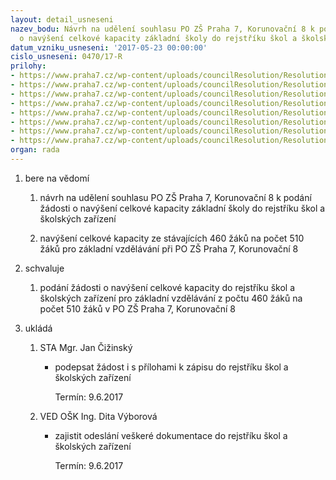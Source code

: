 ```yaml
---
layout: detail_usneseni
nazev_bodu: Návrh na udělení souhlasu PO ZŠ Praha 7, Korunovační 8 k podání žádosti
  o navýšení celkové kapacity základní školy do rejstříku škol a školských zařízení
datum_vzniku_usneseni: '2017-05-23 00:00:00'
cislo_usneseni: 0470/17-R
prilohy:
- https://www.praha7.cz/wp-content/uploads/councilResolution/Resolutions/29033/export/1Duvodovazprava~203719.doc
- https://www.praha7.cz/wp-content/uploads/councilResolution/Resolutions/29033/export/2ZadostZSKorunovacni~203718.pdf
- https://www.praha7.cz/wp-content/uploads/councilResolution/Resolutions/29033/export/3PrilohakzadostiZS~203717.pdf
- https://www.praha7.cz/wp-content/uploads/councilResolution/Resolutions/29033/export/4StanoviskoHSHMP~203716.pdf
- https://www.praha7.cz/wp-content/uploads/councilResolution/Resolutions/29033/export/5ZadostdoRejstrikuskolaSZ~203715.doc
- https://www.praha7.cz/wp-content/uploads/councilResolution/Resolutions/29033/export/6PrilohakzadostiA~203714.doc
- https://www.praha7.cz/wp-content/uploads/councilResolution/Resolutions/29033/export/7PrilohakzadostiB~203713.doc
- https://www.praha7.cz/wp-content/uploads/councilResolution/Resolutions/29033/export/export~296047.pdf
organ: rada
---
```

<ol id="urzList" class="urzList_view"><li id="" class="urzClass1"><span name="1">bere na vědomí</span><ol class="urzOlClass"><li style="text-align: left;" id="" class="urzClass2"><span><p>návrh na udělení souhlasu PO ZŠ Praha 7, Korunovační 8 k podání žádosti o navýšení celkové kapacity základní školy do rejstříku škol a školských zařízení</p></span></li><li style="text-align: left;" id="" class="urzClass2"><span><p>navýšení celkové kapacity ze stávajících 460 žáků na počet 510 žáků pro základní vzdělávání při PO ZŠ Praha 7, Korunovační 8</p></span></li></ol></li><li id="" class="urzClass1"><span name="24">schvaluje</span><ol class="urzOlClass"><li style="text-align: left;" id="" class="urzClass2"><span><p>podání žádosti o navýšení celkové kapacity do rejstříku škol a školských zařízení pro základní vzdělávání z počtu 460 žáků na počet 510 žáků v PO ZŠ Praha 7, Korunovační 8</p></span></li></ol></li><li class="urzClass1" id="urzUkoly"><span name="1">ukládá</span><ol class="urzOlClass"><li class="urzClass2"><span><p>STA Mgr. Jan Čižinský</p></span><ul class="urzUlClass"><li class="urzClass3"><span><p>podepsat žádost i s přílohami k zápisu do rejstříku škol a školských zařízení</p></span><span class="urzUkolTermin">  Termín:&nbsp;9.6.2017</span></li></ul></li><li class="urzClass2"><span><p>VED OŠK Ing. Dita Výborová</p></span><ul class="urzUlClass"><li class="urzClass3"><span><p>zajistit odeslání veškeré dokumentace do rejstříku škol a školských zařízení</p></span><span class="urzUkolTermin">  Termín:&nbsp;9.6.2017</span></li></ul></li></ol></li></ol>
